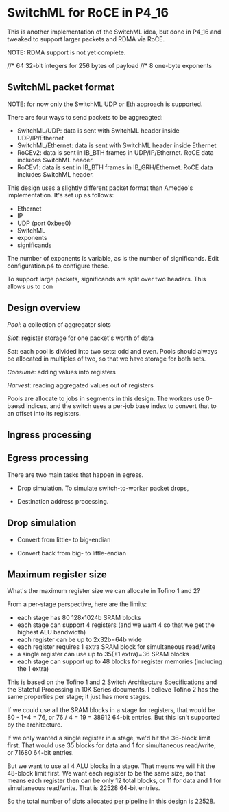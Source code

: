 SwitchML for RoCE in P4_16
==========================

This is another implementation of the SwitchML idea, but done in P4_16 and tweaked to support larger packets and RDMA via RoCE.

NOTE: RDMA support is not yet complete.




//* 64 32-bit integers for 256 bytes of payload
//* 8 one-byte exponents


SwitchML packet format
----------------------

NOTE: for now only the SwitchML UDP or Eth approach is supported.
 
There are four ways to send packets to be aggreagted:
* SwitchML/UDP: data is sent with SwitchML header inside UDP/IP/Ethernet
* SwitchML/Ethernet: data is sent with SwitchML header inside Ethernet
* RoCEv2: data is sent in IB_BTH frames in UDP/IP/Ethernet. RoCE data includes SwitchML header.
* RoCEv1: data is sent in IB_BTH frames in IB_GRH/Ethernet. RoCE data includes SwitchML header.


This design uses a slightly different packet format than Amedeo's
implementation. It's set up as follows:
* Ethernet
* IP
* UDP (port 0xbee0)
* SwitchML
* exponents
* significands

The number of exponents is variable, as is the number of significands. Edit configuration.p4 to configure these.

To support large packets, significands are split over two headers. This allows us to con



Design overview
---------------



*Pool*: a collection of aggregator slots

*Slot*: register storage for one packet's worth of data

*Set*: each pool is divided into two sets: odd and even. Pools should
always be allocated in multiples of two, so that we have storage for
both sets.

*Consume*: adding values into registers

*Harvest*: reading aggregated values out of registers

Pools are allocate to jobs in segments in this design. The workers use
0-baesd indices, and the switch uses a per-job base index to
convert that to an offset into its registers.

Ingress processing
------------------

Egress processing
------------------
There are two main tasks that happen in egress.

* Drop simulation. To simulate switch-to-worker packet drops, 
  

* Destination address processing. 

Drop simulation
---------------





* Convert from little- to big-endian

* Convert back from big- to little-endian



Maximum register size
---------------------

What's the maximum register size we can allocate in Tofino 1 and 2?

From a per-stage perspective, here are the limits:
* each stage has 80 128x1024b SRAM blocks
* each stage can support 4 registers (and we want 4 so that we get the
  highest ALU bandwidth)
* each register can be up to 2x32b=64b wide
* each register requires 1 extra SRAM block for simultaneous read/write
* a single register can use up to 35(+1 extra)=36 SRAM blocks
* each stage can support up to 48 blocks for register memories (including the 1 extra)

This is based on the Tofino 1 and 2 Switch Architecture Specifications
and the Stateful Processing in 10K Series documents. I believe Tofino
2 has the same properties per stage; it just has more stages.

If we could use all the SRAM blocks in a stage for registers, that
would be 80 - 1*4 = 76, or 76 / 4 = 19 = 38912 64-bit entries. But
this isn't supported by the architecture.

If we only wanted a single register in a stage, we'd hit the 36-block
limit first. That would use 35 blocks for data and 1 for simultaneous
read/write, or 71680 64-bit entries.

But we want to use all 4 ALU blocks in a stage. That means we will hit
the 48-block limit first. We want each register to be the same size,
so that means each register then can be only 12 total blocks, or 11
for data and 1 for simultaneous read/write. That is 22528 64-bit
entries.

So the total number of slots allocated per pipeline in this design is
22528.

